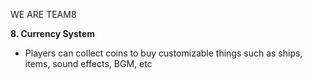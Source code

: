 WE ARE TEAM8

**8. Currency System**
- Players can collect coins to buy customizable things such as ships, items, sound effects, BGM, etc
